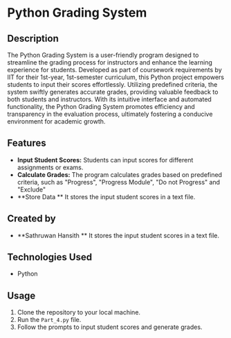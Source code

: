 # Python Grading System

## Description

The Python Grading System is a user-friendly program designed to streamline the grading process for instructors and enhance the learning experience for students. Developed as part of coursework requirements by IIT for their 1st-year, 1st-semester curriculum, this Python project empowers students to input their scores effortlessly. Utilizing predefined criteria, the system swiftly generates accurate grades, providing valuable feedback to both students and instructors. With its intuitive interface and automated functionality, the Python Grading System promotes efficiency and transparency in the evaluation process, ultimately fostering a conducive environment for academic growth.

## Features

- **Input Student Scores:** Students can input scores for different assignments or exams.
- **Calculate Grades:** The program calculates grades based on predefined criteria, such as "Progress", "Progress Module", "Do not Progress" and "Exclude"
- **Store Data ** It stores the input student scores in a text file.

## Created by 

- **Sathruwan Hansith ** It stores the input student scores in a text file.

## Technologies Used

- Python

## Usage

1. Clone the repository to your local machine.
2. Run the `Part_4.py` file.
3. Follow the prompts to input student scores and generate grades.
